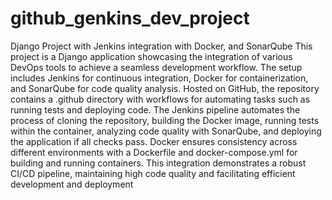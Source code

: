 

# github_genkins_dev_project


Django Project with Jenkins integration with Docker, and SonarQube
This project is a Django application showcasing the integration of various DevOps tools to achieve a seamless development workflow. The setup includes Jenkins for continuous integration, Docker for containerization, and SonarQube for code quality analysis. Hosted on GitHub, the repository contains a .github directory with workflows for automating tasks such as running tests and deploying code. The Jenkins pipeline automates the process of cloning the repository, building the Docker image, running tests within the container, analyzing code quality with SonarQube, and deploying the application if all checks pass. Docker ensures consistency across different environments with a Dockerfile and docker-compose.yml for building and running containers. This integration demonstrates a robust CI/CD pipeline, maintaining high code quality and facilitating efficient development and deployment
